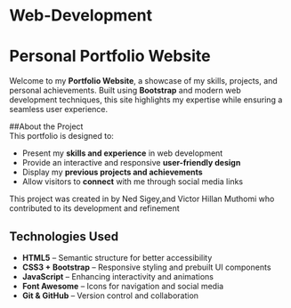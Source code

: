 # Web-Development
# Personal Portfolio Website  

Welcome to my **Portfolio Website**, a showcase of my skills, projects, and personal achievements. Built using **Bootstrap** and modern web development techniques, this site highlights my expertise while ensuring a seamless user experience.

##About the Project  
This portfolio is designed to:  
- Present my **skills and experience** in web development  
- Provide an interactive and responsive **user-friendly design**  
- Display my **previous projects and achievements**  
- Allow visitors to **connect** with me through social media links  

This project was created in by Ned Sigey,and Victor Hillan Muthomi who contributed to its development and refinement 

  

##  Technologies Used  
- **HTML5** – Semantic structure for better accessibility  
- **CSS3 + Bootstrap** – Responsive styling and prebuilt UI components  
- **JavaScript** – Enhancing interactivity and animations  
- **Font Awesome** – Icons for navigation and social media  
- **Git & GitHub** – Version control and collaboration  

  
